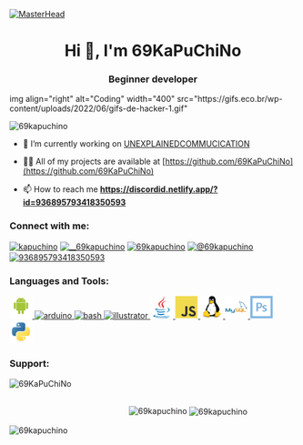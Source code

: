 [![MasterHead](https://gifs.eco.br/wp-content/uploads/2022/06/gifs-de-hacker-33.gif)](https://69kapuchinoo.000webhostapp.com/)

<h1 align="center">Hi 👋, I'm 69KaPuChiNo</h1>
<h3 align="center">Beginner developer</h3>
img align="right" alt="Coding" width="400" src="https://gifs.eco.br/wp-content/uploads/2022/06/gifs-de-hacker-1.gif"

<p align="left"> <img src="https://komarev.com/ghpvc/?username=69kapuchino&label=Profile%20views&color=0e75b6&style=flat" alt="69kapuchino" /> </p>

- 🔭 I’m currently working on [UNEXPLAINEDCOMMUCICATION](https://github.com/69KaPuChiNo/UNEXPLAINEDCOMMUCICATION)

- 👨‍💻 All of my projects are available at [https://github.com/69KaPuChiNo](https://github.com/69KaPuChiNo)

- 📫 How to reach me **https://discordid.netlify.app/?id=936895793418350593**

<h3 align="left">Connect with me:</h3>
<p align="left">
<a href="https://dev.to/kapuchino" target="blank"><img align="center" src="https://raw.githubusercontent.com/rahuldkjain/github-profile-readme-generator/master/src/images/icons/Social/devto.svg" alt="kapuchino" height="30" width="40" /></a>
<a href="https://codesandbox.com/__69kapuchino" target="blank"><img align="center" src="https://raw.githubusercontent.com/rahuldkjain/github-profile-readme-generator/master/src/images/icons/Social/codesandbox.svg" alt="__69kapuchino" height="30" width="40" /></a>
<a href="https://hashnode.com/69kapuchino" target="blank"><img align="center" src="https://raw.githubusercontent.com/rahuldkjain/github-profile-readme-generator/master/src/images/icons/Social/hashnode.svg" alt="69kapuchino" height="30" width="40" /></a>
<a href="https://www.hackerrank.com/@69kapuchino" target="blank"><img align="center" src="https://raw.githubusercontent.com/rahuldkjain/github-profile-readme-generator/master/src/images/icons/Social/hackerrank.svg" alt="@69kapuchino" height="30" width="40" /></a>
<a href="https://discord.gg/936895793418350593" target="blank"><img align="center" src="https://raw.githubusercontent.com/rahuldkjain/github-profile-readme-generator/master/src/images/icons/Social/discord.svg" alt="936895793418350593" height="30" width="40" /></a>
</p>

<h3 align="left">Languages and Tools:</h3>
<p align="left"> <a href="https://developer.android.com" target="_blank" rel="noreferrer"> <img src="https://raw.githubusercontent.com/devicons/devicon/master/icons/android/android-original-wordmark.svg" alt="android" width="40" height="40"/> </a> <a href="https://www.arduino.cc/" target="_blank" rel="noreferrer"> <img src="https://cdn.worldvectorlogo.com/logos/arduino-1.svg" alt="arduino" width="40" height="40"/> </a> <a href="https://www.gnu.org/software/bash/" target="_blank" rel="noreferrer"> <img src="https://www.vectorlogo.zone/logos/gnu_bash/gnu_bash-icon.svg" alt="bash" width="40" height="40"/> </a> <a href="https://www.adobe.com/in/products/illustrator.html" target="_blank" rel="noreferrer"> <img src="https://www.vectorlogo.zone/logos/adobe_illustrator/adobe_illustrator-icon.svg" alt="illustrator" width="40" height="40"/> </a> <a href="https://www.java.com" target="_blank" rel="noreferrer"> <img src="https://raw.githubusercontent.com/devicons/devicon/master/icons/java/java-original.svg" alt="java" width="40" height="40"/> </a> <a href="https://developer.mozilla.org/en-US/docs/Web/JavaScript" target="_blank" rel="noreferrer"> <img src="https://raw.githubusercontent.com/devicons/devicon/master/icons/javascript/javascript-original.svg" alt="javascript" width="40" height="40"/> </a> <a href="https://www.linux.org/" target="_blank" rel="noreferrer"> <img src="https://raw.githubusercontent.com/devicons/devicon/master/icons/linux/linux-original.svg" alt="linux" width="40" height="40"/> </a> <a href="https://www.mysql.com/" target="_blank" rel="noreferrer"> <img src="https://raw.githubusercontent.com/devicons/devicon/master/icons/mysql/mysql-original-wordmark.svg" alt="mysql" width="40" height="40"/> </a> <a href="https://www.photoshop.com/en" target="_blank" rel="noreferrer"> <img src="https://raw.githubusercontent.com/devicons/devicon/master/icons/photoshop/photoshop-line.svg" alt="photoshop" width="40" height="40"/> </a> <a href="https://www.python.org" target="_blank" rel="noreferrer"> <img src="https://raw.githubusercontent.com/devicons/devicon/master/icons/python/python-original.svg" alt="python" width="40" height="40"/> </a> </p>

<h3 align="left">Support:</h3>
<p><a href="https://www.buymeacoffee.com/69KaPuChiNo"> <img align="left" src="https://cdn.buymeacoffee.com/buttons/v2/default-yellow.png" height="50" width="210" alt="69KaPuChiNo" /></a></p><br><br>

<p><img align="left" src="https://github-readme-stats.vercel.app/api/top-langs?username=69kapuchino&show_icons=true&locale=en&layout=compact" alt="69kapuchino" /></p>

<p>&nbsp;<img align="center" src="https://github-readme-stats.vercel.app/api?username=69kapuchino&show_icons=true&locale=en" alt="69kapuchino" /></p>

<p><img align="center" src="https://github-readme-streak-stats.herokuapp.com/?user=69kapuchino&" alt="69kapuchino" /></p>

